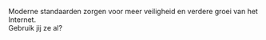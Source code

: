 
Moderne standaarden zorgen voor meer veiligheid en verdere groei van
het Internet.  
Gebruik jij ze al?
